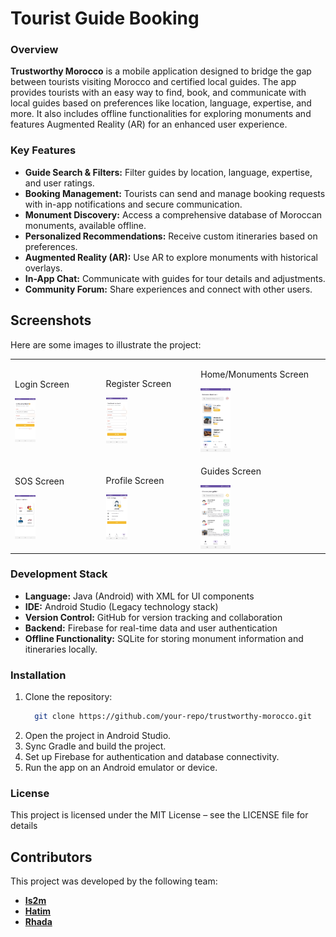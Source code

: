 # Tourist Guide Booking

### Overview
**Trustworthy Morocco** is a mobile application designed to bridge the gap between tourists visiting Morocco and certified local guides. The app provides tourists with an easy way to find, book, and communicate with local guides based on preferences like location, language, expertise, and more. It also includes offline functionalities for exploring monuments and features Augmented Reality (AR) for an enhanced user experience.

### Key Features
- **Guide Search & Filters:** Filter guides by location, language, expertise, and user ratings.
- **Booking Management:** Tourists can send and manage booking requests with in-app notifications and secure communication.
- **Monument Discovery:** Access a comprehensive database of Moroccan monuments, available offline.
- **Personalized Recommendations:** Receive custom itineraries based on preferences.
- **Augmented Reality (AR):** Use AR to explore monuments with historical overlays.
- **In-App Chat:** Communicate with guides for tour details and adjustments.
- **Community Forum:** Share experiences and connect with other users.

## Screenshots
Here are some images to illustrate the project:
<table>
      <tr>
        <td>
          <p>Login Screen</p>
          <img src="./readme_res/login.jpg" alt="Login Screen" width="25%" />
        </td>
        <td>
          <p>Register Screen</p>
          <img
            src="./readme_res/register.jpg"
            alt="Register Screen"
            width="25%"
          />
        </td>
        <td>
          <p>Home/Monuments Screen</p>
          <img
            src="./readme_res/home-monuments.jpg"
            alt="Home/Monuments Screen"
            width="25%"
          />
        </td>
      </tr>
      <tr>
        <td>
          <p>SOS Screen</p>
          <img src="./readme_res/sos.jpg" alt="SOS Screen" width="25%" />
        </td>
        <td>
          <p>Profile Screen</p>
          <img
            src="./readme_res/profile.jpg"
            alt="Profile Screen"
            width="25%"
          />
        </td>
        <td>
          <p>Guides Screen</p>
          <img src="./readme_res/guides.jpg" alt="Guides Screen" width="25%" />
        </td>
      </tr>
    </table>


### Development Stack
- **Language:** Java (Android) with XML for UI components
- **IDE:** Android Studio (Legacy technology stack)
- **Version Control:** GitHub for version tracking and collaboration
- **Backend:** Firebase for real-time data and user authentication
- **Offline Functionality:** SQLite for storing monument information and itineraries locally.

### Installation
1. Clone the repository:
    ```bash
      git clone https://github.com/your-repo/trustworthy-morocco.git
    ```
2. Open the project in Android Studio.
3. Sync Gradle and build the project.
4. Set up Firebase for authentication and database connectivity.
5. Run the app on an Android emulator or device.  

### License
This project is licensed under the MIT License – see the LICENSE file for details

## Contributors

This project was developed by the following team:

- **[Is2m](https://github.com/Is-2m)** 
- **[Hatim](https://github.com/hatimordy)**
- **[Rhada](https://github.com/rhada1)**
